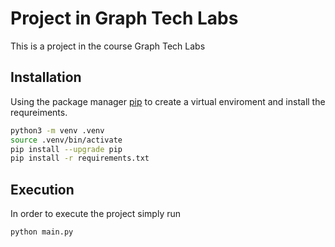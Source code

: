# Project in Graph Tech Labs

This is a project in the course Graph Tech Labs

## Installation

Using the package manager [pip](https://pip.pypa.io/en/stable/) to create a virtual enviroment and install the requreiments.

```bash
python3 -m venv .venv
source .venv/bin/activate
pip install --upgrade pip
pip install -r requirements.txt
```

## Execution
In order to execute the project simply run
```bash
python main.py
```